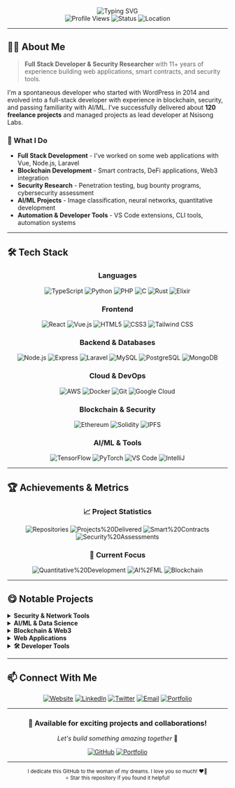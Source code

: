 <div align="center">
  <img src="https://readme-typing-svg.herokuapp.com?font=Fira+Code&weight=500&size=28&pause=1000&color=00D4AA&center=true&vCenter=true&width=600&height=100&lines=Hello%2C+I'm+Isaac+Emmanuel;Full+Stack+Developer;Security+Researcher;Blockchain+Developer;AI%2FML+Enthusiast" alt="Typing SVG" />
</div>

<div align="center">
  <img src="https://komarev.com/ghpvc/?username=1cbyc&style=flat-square&color=00D4AA" alt="Profile Views" />
  <img src="https://img.shields.io/badge/Status-Available%20for%20Work-00D4AA?style=flat-square" alt="Status" />
  <img src="https://img.shields.io/badge/Location-Abeokuta%2C%20Nigeria-00D4AA?style=flat-square" alt="Location" />
</div>

---

## 👨‍💻 About Me

> **Full Stack Developer & Security Researcher** with 11+ years of experience building web applications, smart contracts, and security tools.

I'm a spontaneous developer who started with WordPress in 2014 and evolved into a full-stack developer with experience in blockchain, security, and passing familiarity with AI/ML. I've successfully delivered about **120 freelance projects** and managed projects as lead developer at Nsisong Labs.

### 🎯 What I Do
- **Full Stack Development** - I've worked on some web applications with Vue, Node.js, Laravel
- **Blockchain Development** - Smart contracts, DeFi applications, Web3 integration
- **Security Research** - Penetration testing, bug bounty programs, cybersecurity assessment
- **AI/ML Projects** - Image classification, neural networks, quantitative development
- **Automation & Developer Tools** - VS Code extensions, CLI tools, automation systems

---

## 🛠️ Tech Stack

<div align="center">

### Languages
![TypeScript](https://img.shields.io/badge/-TypeScript-3178C6?style=for-the-badge&logo=typescript&logoColor=white)
![Python](https://img.shields.io/badge/-Python-3776AB?style=for-the-badge&logo=python&logoColor=white)
![PHP](https://img.shields.io/badge/-PHP-777BB4?style=for-the-badge&logo=php&logoColor=white)
![C](https://img.shields.io/badge/-C-A8B9CC?style=for-the-badge&logo=c&logoColor=white)
![Rust](https://img.shields.io/badge/-Rust-000000?style=for-the-badge&logo=rust&logoColor=white)
![Elixir](https://img.shields.io/badge/-Elixir-4B275F?style=for-the-badge&logo=elixir&logoColor=white)

### Frontend
![React](https://img.shields.io/badge/-React-61DAFB?style=for-the-badge&logo=react&logoColor=black)
![Vue.js](https://img.shields.io/badge/-Vue.js-4FC08D?style=for-the-badge&logo=vue.js&logoColor=white)
![HTML5](https://img.shields.io/badge/-HTML5-E34F26?style=for-the-badge&logo=html5&logoColor=white)
![CSS3](https://img.shields.io/badge/-CSS3-1572B6?style=for-the-badge&logo=css3&logoColor=white)
![Tailwind CSS](https://img.shields.io/badge/-Tailwind_CSS-38B2AC?style=for-the-badge&logo=tailwind-css&logoColor=white)

### Backend & Databases
![Node.js](https://img.shields.io/badge/-Node.js-339933?style=for-the-badge&logo=node.js&logoColor=white)
![Express](https://img.shields.io/badge/-Express-000000?style=for-the-badge&logo=express&logoColor=white)
![Laravel](https://img.shields.io/badge/-Laravel-FF2D20?style=for-the-badge&logo=laravel&logoColor=white)
![MySQL](https://img.shields.io/badge/-MySQL-4479A1?style=for-the-badge&logo=mysql&logoColor=white)
![PostgreSQL](https://img.shields.io/badge/-PostgreSQL-336791?style=for-the-badge&logo=postgresql&logoColor=white)
![MongoDB](https://img.shields.io/badge/-MongoDB-47A248?style=for-the-badge&logo=mongodb&logoColor=white)

### Cloud & DevOps
![AWS](https://img.shields.io/badge/-AWS-232F3E?style=for-the-badge&logo=amazon-aws&logoColor=white)
![Docker](https://img.shields.io/badge/-Docker-2496ED?style=for-the-badge&logo=docker&logoColor=white)
![Git](https://img.shields.io/badge/-Git-F05032?style=for-the-badge&logo=git&logoColor=white)
![Google Cloud](https://img.shields.io/badge/-Google_Cloud-4285F4?style=for-the-badge&logo=google-cloud&logoColor=white)

### Blockchain & Security
![Ethereum](https://img.shields.io/badge/-Ethereum-3C3C3D?style=for-the-badge&logo=ethereum&logoColor=white)
![Solidity](https://img.shields.io/badge/-Solidity-363636?style=for-the-badge&logo=solidity&logoColor=white)
![IPFS](https://img.shields.io/badge/-IPFS-65C2CB?style=for-the-badge&logo=ipfs&logoColor=white)

### AI/ML & Tools
![TensorFlow](https://img.shields.io/badge/-TensorFlow-FF6F00?style=for-the-badge&logo=tensorflow&logoColor=white)
![PyTorch](https://img.shields.io/badge/-PyTorch-EE4C2C?style=for-the-badge&logo=pytorch&logoColor=white)
![VS Code](https://img.shields.io/badge/-VS_Code-007ACC?style=for-the-badge&logo=visual-studio-code&logoColor=white)
![IntelliJ](https://img.shields.io/badge/-IntelliJ-000000?style=for-the-badge&logo=intellij-idea&logoColor=white)

</div>
<!--
---

## 🚀 Featured Projects

<div align="center">

### AI/ML & Image Classification
[![Readme Card](https://github-readme-stats.vercel.app/api/pin/?username=1cbyc&repo=pneumonia_identifier&theme=dark&hide_border=true&bg_color=0D1117&title_color=00D4AA&text_color=FFFFFF&icon_color=00D4AA)](https://github.com/1cbyc/image_classification)

### Web Scraping & Automation
[![Readme Card](https://github-readme-stats.vercel.app/api/pin/?username=1cbyc&repo=1cbyc-web-scraper&theme=dark&hide_border=true&bg_color=0D1117&title_color=00D4AA&text_color=FFFFFF&icon_color=00D4AA)](https://github.com/1cbyc/1cbyc-web-scraper)

### Trading Bot & Financial Tools
[![Readme Card](https://github-readme-stats.vercel.app/api/pin/?username=1cbyc&repo=1cbyc-trading-bot&theme=dark&hide_border=true&bg_color=0D1117&title_color=00D4AA&text_color=FFFFFF&icon_color=00D4AA)](https://github.com/1cbyc/1cbyc-trading-bot)

### Security & Encryption
[![Readme Card](https://github-readme-stats.vercel.app/api/pin/?username=1cbyc&repo=c-file-encryptor&theme=dark&hide_border=true&bg_color=0D1117&title_color=00D4AA&text_color=FFFFFF&icon_color=00D4AA)](https://github.com/1cbyc/c-file-encryptor)

### Web Applications
[![Readme Card](https://github-readme-stats.vercel.app/api/pin/?username=1cbyc&repo=leetcode&theme=dark&hide_border=true&bg_color=0D1117&title_color=00D4AA&text_color=FFFFFF&icon_color=00D4AA)](https://github.com/1cbyc/leetcode)

### Network Analysis
[![Readme Card](https://github-readme-stats.vercel.app/api/pin/?username=1cbyc&repo=emem_network_analyzer&theme=dark&hide_border=true&bg_color=0D1117&title_color=00D4AA&text_color=FFFFFF&icon_color=00D4AA)](https://github.com/1cbyc/emem_network_analyzer)

</div>
-->

---

## 🏆 Achievements & Metrics

<div align="center">

### 📈 Project Statistics
![Repositories](https://img.shields.io/badge/Repositories-80+-00D4AA?style=for-the-badge&logo=github)
![Projects%20Delivered](https://img.shields.io/badge/Projects%20Delivered-120+-00D4AA?style=for-the-badge&logo=rocket)
![Smart%20Contracts](https://img.shields.io/badge/Smart%20Contracts-17+-00D4AA?style=for-the-badge&logo=ethereum)
![Security%20Assessments](https://img.shields.io/badge/Security%20Assessments-126+-00D4AA?style=for-the-badge&logo=shield-check)

### 🎯 Current Focus
![Quantitative%20Development](https://img.shields.io/badge/Quantitative%20Development-Algorithmic%20Trading-00D4AA?style=for-the-badge&logo=chart-line)
![AI%2FML](https://img.shields.io/badge/AI%2FML-Pneumonia%20Identifier-00D4AA?style=for-the-badge&logo=brain)
![Blockchain](https://img.shields.io/badge/Blockchain-DeFi%20Development-00D4AA?style=for-the-badge&logo=bitcoin)

</div>

---

## 😋 Notable Projects

<details>
<summary><b>Security & Network Tools</b></summary>

- **[Network Analyzer](https://github.com/1cbyc/emem_network_analyzer)** - Custom network packet analysis tool
- **[File Encryptor](https://github.com/1cbyc/c-file-encryptor)** - Custom file encryption in C
- **[Messaging Protocol](https://github.com/1cbyc/messaging-protocol)** - Encrypted Messaging Protocol for work buds

</details>

<details>
<summary><b>AI/ML & Data Science</b></summary>

- **[Image Classification](https://github.com/1cbyc/image_classification)** - Disease detection from X-rays
- **[Neural Network Go](https://github.com/1cbyc/neural-network-go)** - Neural network implementation
- **[Pneumonia Identifier](https://github.com/1cbyc/image_classification)** - Medical image analysis

</details>

<details>
<summary><b>Blockchain & Web3</b></summary>

- **[EVM Auto Transfer Bot](https://github.com/1cbyc/EVM-AutoTransfer-Bot)** - Automated blockchain transfers
- **[Secure Audit](https://github.com/1cbyc/secure-audit)** - Smart Contract Vuln Scanner

</details>

<details>
<summary><b>Web Applications</b></summary>

- **[Go Auth API](https://github.com/1cbyc/go-auth-api)** - Ready to use Go API
- **[NextJS Auth API](https://github.com/1cbyc/api-auth)** - Ready to use NextJS API
- **[NextJS Blog](https://github.com/1cbyc/next-blog-api)** - Ready to use Blog API & CMS
- **[Go ToDo App API](https://github.com/1cbyc/go-todo-api)** - Todo REST API built with Go

</details>

<details>
<summary><b>🛠️ Developer Tools</b></summary>

- **[Rust HTTP Load Balancer](https://github.com/1cbyc/rust-http-load-balancer)** - High-performance load balancer
- **[Graph Drawing Method](https://github.com/1cbyc/graph-drawing-method)** - C++ graph visualization

</details>

---

## 📫 Connect With Me

<div align="center">

[![Website](https://img.shields.io/badge/Website-nsisong.com-00D4AA?style=for-the-badge&logo=globe)](https://nsisong.com)
[![LinkedIn](https://img.shields.io/badge/LinkedIn-Isaac%20Emmanuel-00D4AA?style=for-the-badge&logo=linkedin)](https://linkedin.com/in/isaacnsisong)
[![Twitter](https://img.shields.io/badge/Twitter-@1cbyc-00D4AA?style=for-the-badge&logo=twitter)](https://twitter.com/1cbyc)
[![Email](https://img.shields.io/badge/Email-ei@nsisong.com-00D4AA?style=for-the-badge&logo=gmail)](mailto:ei@nsisong.com)
[![Portfolio](https://img.shields.io/badge/Portfolio-View%20Projects-00D4AA?style=for-the-badge&logo=github)](https://github.com/1cbyc?tab=repositories)

</div>

---

<div align="center">

### 🌟 **Available for exciting projects and collaborations!**

*Let's build something amazing together* 🚀

[![GitHub](https://img.shields.io/badge/GitHub-1cbyc-00D4AA?style=for-the-badge&logo=github)](https://github.com/1cbyc)
[![Portfolio](https://img.shields.io/badge/Portfolio-nsisong.com-00D4AA?style=for-the-badge&logo=globe)](https://nsisong.com)

</div>

---

<div align="center">
  <sub>I dedicate this GitHub to the woman of my dreams. I love you so much! ❤️🌹</sub>
<br>
  <sub>⭐ Star this repository if you found it helpful!</sub>
</div> 
